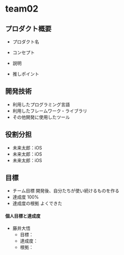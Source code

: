 # team02

## プロダクト概要
- プロダクト名

- コンセプト

- 説明

- 推しポイント

## 開発技術
- 利用したプログラミング言語
- 利用したフレームワーク・ライブラリ
- その他開発に使用したツール

## 役割分担
- 未来太郎：iOS
- 未来太郎：iOS
- 未来太郎：iOS

## 目標
- チーム目標
開発後、自分たちが使い続けるものを作る
- 達成度
100%
- 達成度の根拠
よくできた

#### 個人目標と達成度
- 藤井大悟
  - 目標：  
  - 達成度： 
  - 根拠：  
